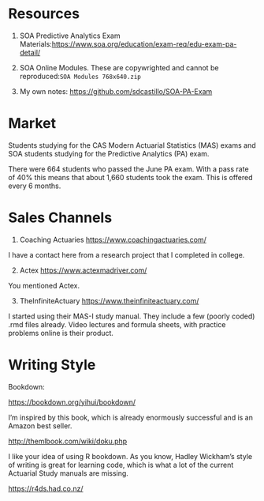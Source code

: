 # Resources

1) SOA Predictive Analytics Exam Materials:https://www.soa.org/education/exam-req/edu-exam-pa-detail/	

2) SOA Online Modules.  These are copywrighted and cannot be reproduced:`SOA Modules 768x640.zip`	

3) My own notes: https://github.com/sdcastillo/SOA-PA-Exam	

# Market	

Students studying for the CAS Modern Actuarial Statistics (MAS) exams and SOA students studying for the Predictive Analytics (PA) exam.	

There were 664 students who passed the June PA exam.  With a pass rate of 40% this means that about 1,660 students took the exam.  This is offered every 6 months.  	

# Sales Channels	

1) Coaching Actuaries https://www.coachingactuaries.com/	

I have a contact here from a research project that I completed in college.  	

2) Actex https://www.actexmadriver.com/	

You mentioned Actex.  	

3) TheInfiniteActuary https://www.theinfiniteactuary.com/	

I started using their MAS-I study manual.  They include a few (poorly coded) .rmd files already.  Video lectures and formula sheets, with practice problems online is their product.	

# Writing Style	

Bookdown:

https://bookdown.org/yihui/bookdown/

I’m inspired by this book, which is already enormously successful and is an Amazon best seller.  

http://themlbook.com/wiki/doku.php	

I like your idea of using R bookdown.  As you know, Hadley Wickham’s style of writing is great for learning code, which is what a lot of the current Actuarial Study manuals are missing.	

https://r4ds.had.co.nz/

